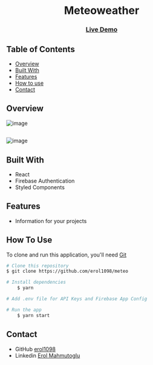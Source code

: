 <!-- Please update value in the {}  -->

<h1 align="center">Meteoweather</h1>

<div align="center">
  <h3>
    <a href="https://meteoweather.vercel.app/">
      Live Demo
    </a>
 
  </h3>
</div>

<!-- TABLE OF CONTENTS -->

## Table of Contents

- [Overview](#overview)
- [Built With](#built-with)
- [Features](#features)
- [How to use](#how-to-use)
- [Contact](#contact)

<!-- OVERVIEW -->

## Overview

![image](https://user-images.githubusercontent.com/99766307/189446015-2733d508-209c-4485-9980-6b391c43876f.png)
##
![image](https://user-images.githubusercontent.com/99766307/189446094-3bce2b8a-b9e2-4d6c-b698-9922977137f8.png)


## Built With

<!-- This section should list any major frameworks that you built your project using. Here are a few examples.-->

- React
- Firebase Authentication
- Styled Components

## Features

- Information for your projects

## How To Use

<!-- This is an example, please update according to your application -->

To clone and run this application, you'll need [Git](https://git-scm.com)

```bash
# Clone this repository
$ git clone https://github.com/erol1098/meteo

# Install dependencies
    $ yarn

# Add .env file for API Keys and Firebase App Config

# Run the app
    $ yarn start
```

## Contact

- GitHub [erol1098](https://github.com/erol1098)
- Linkedin [Erol Mahmutoglu](https://www.linkedin.com/in/erol-mahmutoglu/)
